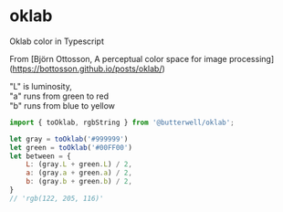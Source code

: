 # oklab

Oklab color in Typescript

From [Björn Ottosson, A perceptual color space for image processing] (https://bottosson.github.io/posts/oklab/)

"L" is luminosity,  
"a" runs from green to red  
"b" runs from blue to yellow  

```javascript
import { toOklab, rgbString } from '@butterwell/oklab';

let gray = toOklab('#999999')
let green = toOklab('#00FF00')
let between = {
    L: (gray.L + green.L) / 2,
    a: (gray.a + green.a) / 2,
    b: (gray.b + green.b) / 2,
}
// 'rgb(122, 205, 116)'

```
